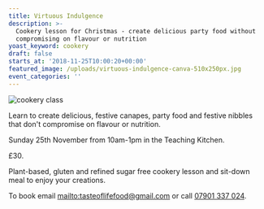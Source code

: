 ```yaml
---
title: Virtuous Indulgence
description: >-
  Cookery lesson for Christmas - create delicious party food without
  compromising on flavour or nutrition
yoast_keyword: cookery
draft: false
starts_at: '2018-11-25T10:00:20+00:00'
featured_image: /uploads/virtuous-indulgence-canva-510x250px.jpg
event_categories: ''
---
```

![cookery class](/uploads/virtuous-indulgence-canva-510x250px.jpg)

Learn to create delicious, festive canapes, party food and festive nibbles that don't compromise on flavour or nutrition. 

Sunday 25th November from 10am-1pm in the Teaching Kitchen. 

£30. 

Plant-based, gluten and refined sugar free cookery lesson and sit-down meal to enjoy your creations. 

To book email <mailto:tasteoflifefood@gmail.com> or call [07901 337 024](tel:07901337024).

